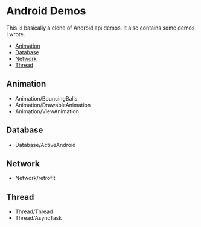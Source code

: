 # Android Demos

This is basically a clone of Android api demos. It also contains some demos I wrote.

- [Animation](#animation)
- [Database](#database)
- [Network](#network)
- [Thread](#thread)

## Animation
<span id="animation"></span>

- Animation/BouncingBalls
- Animation/DrawableAnimation
- Animation/ViewAnimation

## Database
<span id="database"></span>

- Database/ActiveAndroid

## Network
<span id="network"></span>

- Network/retrofit

## Thread
<span id="thread"></span>

- Thread/Thread
- Thread/AsyncTask

